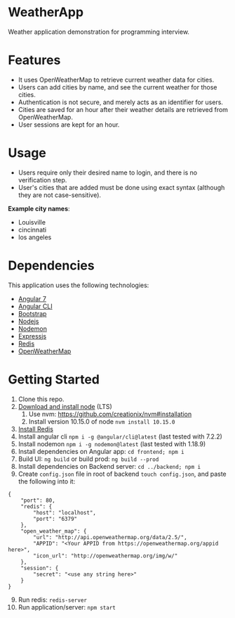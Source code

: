 # WeatherApp
Weather application demonstration for programming interview. 

# Features

* It uses OpenWeatherMap to retrieve current weather data for cities. 
* Users can add cities by name, and see the current weather for those cities.
* Authentication is not secure, and merely acts as an identifier for users.
* Cities are saved for an hour after their weather details are retrieved from OpenWeatherMap.
* User sessions are kept for an hour.

# Usage

* Users require only their desired name to login, and there is no verification step.
* User's cities that are added must be done using exact syntax (although they are not case-sensitive).

<b>Example city names</b>:
* Louisville
* cincinnati
* los angeles

# Dependencies

This application uses the following technologies:

* [Angular 7](https://angular.io)
* [Angular CLI](https://cli.angular.io/)
* [Bootstrap](https://getbootstrap.com/docs/4.0/getting-started/introduction)
* [Nodejs](https://nodejs.org/en/)
* [Nodemon](https://nodemon.io/)
* [Expressjs](https://expressjs.com/)
* [Redis](https://redis.io/)
* [OpenWeatherMap](https://openweathermap.org/)

# Getting Started

1. Clone this repo.
2. [Download and install node](https://nodejs.org/en/) (LTS)
    1. Use nvm: https://github.com/creationix/nvm#installation
    2. Install version 10.15.0 of node `nvm install 10.15.0`
3. [Install Redis](https://redis.io/topics/quickstart#installing-redis)
4. Install angular cli `npm i -g @angular/cli@latest` (last tested with 7.2.2)
5. Install nodemon `npm i -g nodemon@latest` (last tested with 1.18.9)
6. Install dependencies on Angular app: `cd frontend; npm i`
7. Build UI: `ng build` or build prod: `ng build --prod`
7. Install dependencies on Backend server: `cd ../backend; npm i`
8. Create `config.json` file in root of backend `touch config.json`, and paste the following into it:
```
{
    "port": 80,
    "redis": {
        "host": "localhost",
        "port": "6379"
    },
    "open_weather_map": {
        "url": "http://api.openweathermap.org/data/2.5/",
        "APPID": "<Your APPID from https://openweathermap.org/appid here>",
        "icon_url": "http://openweathermap.org/img/w/"
    },
    "session": {
        "secret": "<use any string here>"
    }
}
```
9. Run redis: `redis-server`
10. Run application/server: `npm start`
